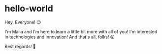 # hello-world
Hey, Everyone!  😉

I'm Maila and I'm here to learn a little bit more with all of you!
I'm interested in technologies and innovation! And that's all, folks! 😝

Best regards!  🙂
